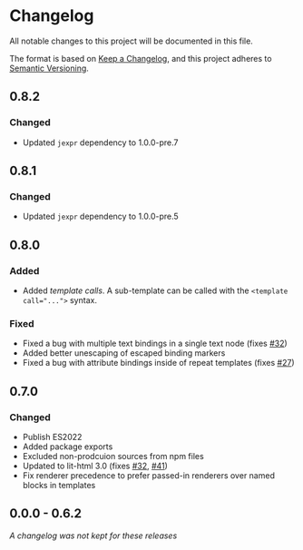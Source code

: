 # Changelog

All notable changes to this project will be documented in this file.

The format is based on [Keep a Changelog](https://keepachangelog.com/en/1.1.0/),
and this project adheres to [Semantic Versioning](https://semver.org/spec/v2.0.0.html).

<!--
## [Unreleased]
### Added
### Changed
### Deprecated
### Removed
### Fixed
-->

## 0.8.2

### Changed
- Updated `jexpr` dependency to 1.0.0-pre.7

## 0.8.1

### Changed
- Updated `jexpr` dependency to 1.0.0-pre.5

## 0.8.0

### Added

- Added _template calls_. A sub-template can be called with the
  `<template call="...">` syntax.

### Fixed

- Fixed a bug with multiple text bindings in a single text node (fixes [#32](https://github.com/justinfagnani/stampino/issues/32))
- Added better unescaping of escaped binding markers
- Fixed a bug with attribute bindings inside of repeat templates (fixes [#27](https://github.com/justinfagnani/stampino/issues/27))

## 0.7.0

### Changed

- Publish ES2022
- Added package exports
- Excluded non-prodcuion sources from npm files
- Updated to lit-html 3.0 (fixes [#32](https://github.com/justinfagnani/stampino/issues/32), [#41](https://github.com/justinfagnani/stampino/issues/41))
- Fix renderer precedence to prefer passed-in renderers over named blocks in templates

## 0.0.0 - 0.6.2

_A changelog was not kept for these releases_
